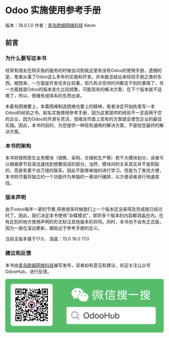 # Odoo 实施使用参考手册

版本：18.0.1.0
作者：[青岛欧姆网络科技](https://odoohub.com.cn) Kevin

## 前言

### 为什么要写这本书

经常有朋友在购买我的服务的时候会问到我这里有没有Odoo的使用手册，遗憾的是，笔者从事了Odoo这么多年的实施和开发，并未能总结出来经验手册之类的东西。细想来，一方面是开发任务比较重，但凡有点空闲时间都去干别的事情了，另一方面就是Odoo的版本变化比较频繁，可能现有的解决方案，在下个版本就不适用了，所以，很难有成体系的东西出来。

本着有困难要上，本着困难制造困难也要上的精神，笔者决定开始执笔写一本Odoo的经验之书。起名实施使用参考手册，因为这里提供的经验不一定适用于您的企业，因为Odoo的开源与灵活，很难说市面上现有的方案就会使您企业的最佳实践。因此，本书的目的，为您提供一种现有通用的解决方案，不是给您最终的解决方案。

### 本书的架构

本书将按照原生业务模块（销售、采购、仓储和生产等）若干大模块划分，读者可以根据章节目录迅速找到想要阅读的部分。当然，模块间的关系其实并不是割裂的，而是有着千丝万缕的联系，因此不能够单独的进行学习，但是为了查找方便，本书将尽量将独立的一个功能作为单独的一章进行编排，以方便读者进行快速查找。

### 版本声明

由于odoo每年一更的节奏,导致很多时候我们上一个版本还没来得及完成就已经过时了。因此，我们决定本书使用"杂糅模式"，即将多个版本的内容都涵盖在内，在有区别的地方使用声明的形式标注其他版本的异同。同时，本书也不会有正式版，因为一直在滚动更新，跟贴近于参考手册的定义。

当前主版本基于17.0，
涵盖：15.0 16.0 17.0

### 建议和反馈

本书由[青岛欧姆网络科技](https://www.odoomommy.com)编写发布，读者如有意见和建议，欢迎关注公众号OdooHub，进行反馈。

![OdooHub](./pub.png)